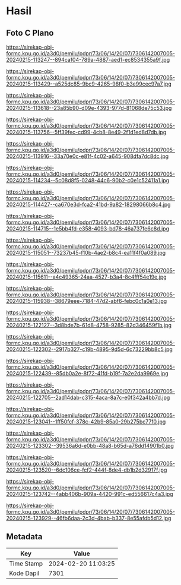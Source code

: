 # Hasil

## Foto C Plano

https://sirekap-obj-formc.kpu.go.id/a3d0/pemilu/pdpr/73/06/14/20/07/7306142007005-20240215-113247--894caf04-789a-4887-aed1-ec8534355a9f.jpg

https://sirekap-obj-formc.kpu.go.id/a3d0/pemilu/pdpr/73/06/14/20/07/7306142007005-20240215-113429--a525dc85-9bc9-4265-98f0-b3e99cec97a7.jpg

https://sirekap-obj-formc.kpu.go.id/a3d0/pemilu/pdpr/73/06/14/20/07/7306142007005-20240215-113618--23a85b90-d09e-4393-977d-81068de75c53.jpg

https://sirekap-obj-formc.kpu.go.id/a3d0/pemilu/pdpr/73/06/14/20/07/7306142007005-20240215-113756--5ff39fec-cd99-4cb8-8e49-2f1d1ed8d7db.jpg

https://sirekap-obj-formc.kpu.go.id/a3d0/pemilu/pdpr/73/06/14/20/07/7306142007005-20240215-113916--33a70e0c-e81f-4c02-a645-908dfa7dc8dc.jpg

https://sirekap-obj-formc.kpu.go.id/a3d0/pemilu/pdpr/73/06/14/20/07/7306142007005-20240215-114234--5c08d8f5-0248-44c6-90b2-c0e1c52411a1.jpg

https://sirekap-obj-formc.kpu.go.id/a3d0/pemilu/pdpr/73/06/14/20/07/7306142007005-20240215-114427--ca670e3d-fca2-41bd-9a82-18298066b8c4.jpg

https://sirekap-obj-formc.kpu.go.id/a3d0/pemilu/pdpr/73/06/14/20/07/7306142007005-20240215-114715--1e5bb4fd-e358-4093-bd78-46a737fe6c8d.jpg

https://sirekap-obj-formc.kpu.go.id/a3d0/pemilu/pdpr/73/06/14/20/07/7306142007005-20240215-115051--73237b45-f10b-4ae2-b8c4-ea11f4f0a089.jpg

https://sirekap-obj-formc.kpu.go.id/a3d0/pemilu/pdpr/73/06/14/20/07/7306142007005-20240215-115611--a4c49365-24aa-4527-b3a4-8c4fff54e19e.jpg

https://sirekap-obj-formc.kpu.go.id/a3d0/pemilu/pdpr/73/06/14/20/07/7306142007005-20240215-115938--38679eee-7184-47d2-abf6-febc0c1a0e13.jpg

https://sirekap-obj-formc.kpu.go.id/a3d0/pemilu/pdpr/73/06/14/20/07/7306142007005-20240215-122127--3d8bde7b-61d8-4758-9285-82d346459f1b.jpg

https://sirekap-obj-formc.kpu.go.id/a3d0/pemilu/pdpr/73/06/14/20/07/7306142007005-20240215-122302--2917b327-c19b-4895-9d5d-6c73229bb8c5.jpg

https://sirekap-obj-formc.kpu.go.id/a3d0/pemilu/pdpr/73/06/14/20/07/7306142007005-20240215-122439--85db0a2e-8f72-41fd-b19f-7a2e2da9969e.jpg

https://sirekap-obj-formc.kpu.go.id/a3d0/pemilu/pdpr/73/06/14/20/07/7306142007005-20240215-122705--2ad14dab-c315-4aca-8a7c-e0f342a4bb7d.jpg

https://sirekap-obj-formc.kpu.go.id/a3d0/pemilu/pdpr/73/06/14/20/07/7306142007005-20240215-123041--1ff50fcf-378c-42b9-85a0-29b275bc77f0.jpg

https://sirekap-obj-formc.kpu.go.id/a3d0/pemilu/pdpr/73/06/14/20/07/7306142007005-20240215-123302--39536a6d-e0bb-48a8-b65d-a76dd14901b0.jpg

https://sirekap-obj-formc.kpu.go.id/a3d0/pemilu/pdpr/73/06/14/20/07/7306142007005-20240215-123520--6dc106ce-fcf2-444f-8de4-db1b2d32917f.jpg

https://sirekap-obj-formc.kpu.go.id/a3d0/pemilu/pdpr/73/06/14/20/07/7306142007005-20240215-123742--4abb406b-909a-4420-991c-ed556617c4a3.jpg

https://sirekap-obj-formc.kpu.go.id/a3d0/pemilu/pdpr/73/06/14/20/07/7306142007005-20240215-123929--46fb6daa-2c3d-4bab-b337-8e55afdb5d12.jpg


## Metadata

| Key        | Value               |
| ---------- | ------------------- |
| Time Stamp | 2024-02-20 11:03:25 |
| Kode Dapil | 7301                |



